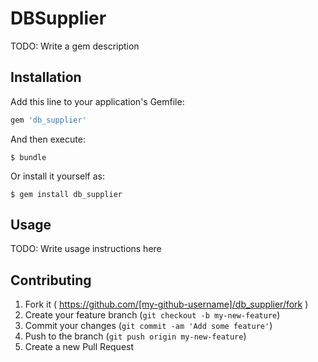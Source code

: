 # DBSupplier

TODO: Write a gem description

## Installation

Add this line to your application's Gemfile:

```ruby
gem 'db_supplier'
```

And then execute:

    $ bundle

Or install it yourself as:

    $ gem install db_supplier

## Usage

TODO: Write usage instructions here

## Contributing

1. Fork it ( https://github.com/[my-github-username]/db_supplier/fork )
2. Create your feature branch (`git checkout -b my-new-feature`)
3. Commit your changes (`git commit -am 'Add some feature'`)
4. Push to the branch (`git push origin my-new-feature`)
5. Create a new Pull Request
